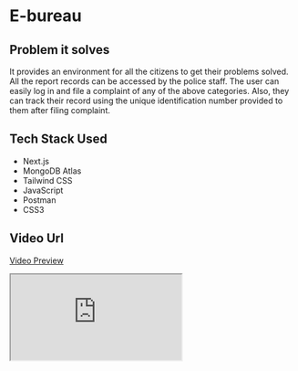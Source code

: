 # E-bureau

## Problem it solves

It provides an environment for all the citizens to get their problems solved. All the report records can be accessed by the police staff. The user can easily log in and file a complaint of any of the above categories. Also, they can track their record using the unique identification number provided to them after filing complaint.

## Tech Stack Used

- Next.js
- MongoDB Atlas
- Tailwind CSS
- JavaScript
- Postman
- CSS3

## Video Url

[Video Preview](https://youtu.be/GKvoI8nf254)

<iframe src="https://youtu.be/GKvoI8nf254" title="description"></iframe>
